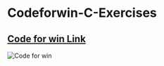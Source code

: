 # Codeforwin-C-Exercises

## [Code for win Link](https://codeforwin.org/)

![Code for win](https://i.postimg.cc/gjBSH6sh/codeforwin-logo.png)
